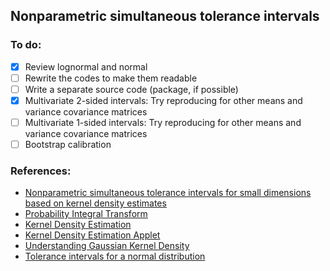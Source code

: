 ## Nonparametric simultaneous tolerance intervals

### To do:

- [x] Review lognormal and normal  
- [ ] Rewrite the codes to make them readable
- [ ] Write a separate source code (package, if possible)
- [x] Multivariate 2-sided intervals: Try reproducing for other means and variance covariance matrices
- [ ] Multivariate 1-sided intervals: Try reproducing for other means and variance covariance matrices
- [ ] Bootstrap calibration
  
### References:
- [Nonparametric simultaneous tolerance intervals for small dimensions based on kernel density estimates](https://www.tandfonline.com/doi/full/10.1080/03610918.2025.2458573)
- [Probability Integral Transform](https://matthewfeickert.github.io/Statistics-Notes/notebooks/Introductory/probability-integral-transform.html)
- [Kernel Density Estimation](https://medium.com/analytics-vidhya/kernel-density-estimation-kernel-construction-and-bandwidth-optimization-using-maximum-b1dfce127073)
- [Kernel Density Estimation Applet](https://mathisonian.github.io/kde/)
- [Understanding Gaussian Kernel Density](https://rpubs.com/mcocam12/kdf_byhand)
- [Tolerance intervals for a normal distribution](https://www.itl.nist.gov/div898/handbook/prc/section2/prc263.htm)
